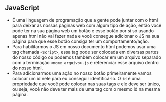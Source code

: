 ## JavaScript
* É uma linguagem de programação que a gente pode juntar com o html para deixar as nossas páginas web com algum tipo de ação, então
você pode ter na sua página web um botão e esse botão por si só usando apenas html não vai fazer nada e você consegue adicionar o JS
na sua página para que esse botão consiga ter um comportamento/ação.
* Para habilitarmos o JS em nosso documento html podemos usar uma tag chamada `<script>`, essa tag pode ser colocada em diversas partes
do nosso código ou podemos também colocar em um arquivo separado com a terminação `<nome_arquivo>.js` e referenciar esse arquivo dentro
do nosso html.
* Para adicionarmos uma ação no nosso botão primeiramente vamos colocar um id nele para eu conseguir identificá-lo. O `id` é uma propriedade
que você pode colocar nas suas tags e ele deve ser único, ou seja, você não deve ter mais de uma tag com o mesmo id na mesma página.